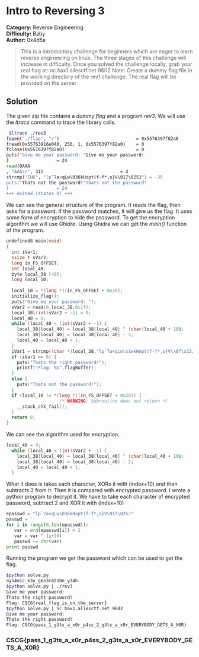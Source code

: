 # Intro to Reversing 3
**Category:** Reverse Engineering  
**Difficulty:** Baby  
**Author:** 0x4d5a  

>This is a introductory challenge for beginners which are eager to learn reverse engineering on linux. The three stages of this challenge will increase in difficulty. 
Once you solved the challenge locally, grab your real flag at: nc hax1.allesctf.net 9602
Note: Create a dummy flag file in the working directory of the rev1 challenge. The real flag will be provided on the server

## Solution
The given zip file contains a _dummy flag_ and a program _rev3_. We will use the _ltrace_ command to trace the library calls.
```bash
 $ltrace ./rev3
fopen("./flag", "r")                             = 0x5576397f82a0
fread(0x55763916e040, 256, 1, 0x5576397f82a0)    = 0
fclose(0x5576397f82a0)                           = 0
puts("Give me your password: "Give me your password: 
)                  = 24
read(0AAA
, "AAA\n", 31)                             = 4
strcmp("IHK", "lp`7a<qLw\036kHopt(f-f*,o}V\017\025J") = -35
puts("Thats not the password!"Thats not the password!
)                  = 24
+++ exited (status 0) +++
```
We can see the general structure of the program. It reads the flag, then asks for a password. If the password matches, it will give us the flag. It uses some form of encryption to hide the password. To get the encryption algorithm we will use _Ghidra_. Using Ghidra we can get the _main()_ function of the program.
```c
undefined8 main(void)
{
  int iVar1;
  ssize_t sVar2;
  long in_FS_OFFSET;
  int local_40;
  byte local_38 [40];
  long local_10;
  
  local_10 = *(long *)(in_FS_OFFSET + 0x28);
  initialize_flag();
  puts("Give me your password: ");
  sVar2 = read(0,local_38,0x1f);
  local_38[(int)sVar2 + -1] = 0;
  local_40 = 0;
  while (local_40 < (int)sVar2 + -1) {
    local_38[local_40] = local_38[local_40] ^ (char)local_40 + 10U;
    local_38[local_40] = local_38[local_40] - 2;
    local_40 = local_40 + 1;
  }
  iVar1 = strcmp((char *)local_38,"lp`7a<qLw\x1ekHopt(f-f*,o}V\x0f\x15J");
  if (iVar1 == 0) {
    puts("Thats the right password!");
    printf("Flag: %s",flagBuffer);
  }
  else {
    puts("Thats not the password!");
  }
  if (local_10 != *(long *)(in_FS_OFFSET + 0x28)) {
                    /* WARNING: Subroutine does not return */
    __stack_chk_fail();
  }
  return 0;
}
```
We can see the algorithm used for encryption.
```c
local_40 = 0;
  while (local_40 < (int)sVar2 + -1) {
    local_38[local_40] = local_38[local_40] ^ (char)local_40 + 10U;
    local_38[local_40] = local_38[local_40] - 2;
    local_40 = local_40 + 1;
  }
 ```
 What it does is takes each character, XORs it with (index+10) and then subtracts 2 from it. Then it is compared with encrypted password. I wrote a python program to decrypt it. We have to take each character of encrypted password, subtract 2 and XOR it with (index+10)
 ```python
 epasswd = "lp`7a<qLw\036kHopt(f-f*,o}V\017\025J"
passwd = ''
for i in range(0,len(epasswd)):
	var = ord(epasswd[i]) + 2
	var = var ^ (i+10)
	passwd += chr(var)
print passwd
```
Running the program we get the password which can be used to get the flag.
```bash
$python solve.py 
dyn4m1c_k3y_gen3r4t10n_y34h
$python solve.py | ./rev3
Give me your password: 
Thats the right password!
Flag: CSCG{real_flag_is_on_the_server}
$python solve.py | nc hax1.allesctf.net 9602
Give me your password: 
Thats the right password!
Flag: CSCG{pass_1_g3ts_a_x0r_p4ss_2_g3ts_a_x0r_EVERYBODY_GETS_A_X0R}
```
### CSCG{pass\_1\_g3ts\_a\_x0r\_p4ss\_2\_g3ts\_a\_x0r\_EVERYBODY\_GETS\_A\_X0R}
 
